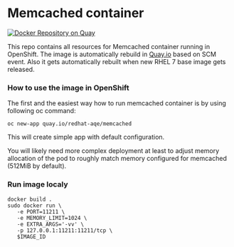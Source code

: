 # Memcached container

[![Docker Repository on Quay](https://quay.io/repository/redhat-aqe/memcached/status "Docker Repository on Quay")](https://quay.io/repository/redhat-aqe/memcached)

This repo contains all resources for Memcached container running in OpenShift.
The image is automatically rebuild in [Quay.io](https://quay.io/repository/redhat-aqe/memcached) based on SCM event.
Also it gets automatically rebuilt when new RHEL 7 base image gets released.

### How to use the image in OpenShift
The first and the easiest way how to run memcached container
is by using following oc command:

```
oc new-app quay.io/redhat-aqe/memcached
```
This will create simple app with default configuration.


You will likely need more complex deployment at least to adjust memory
allocation of the pod to roughly match memory configured
for memcached (512MiB by default).

### Run image localy
```
docker build .
sudo docker run \
   -e PORT=11211 \
   -e MEMORY_LIMIT=1024 \
   -e EXTRA_ARGS='-vv' \
   -p 127.0.0.1:11211:11211/tcp \
   $IMAGE_ID
```
